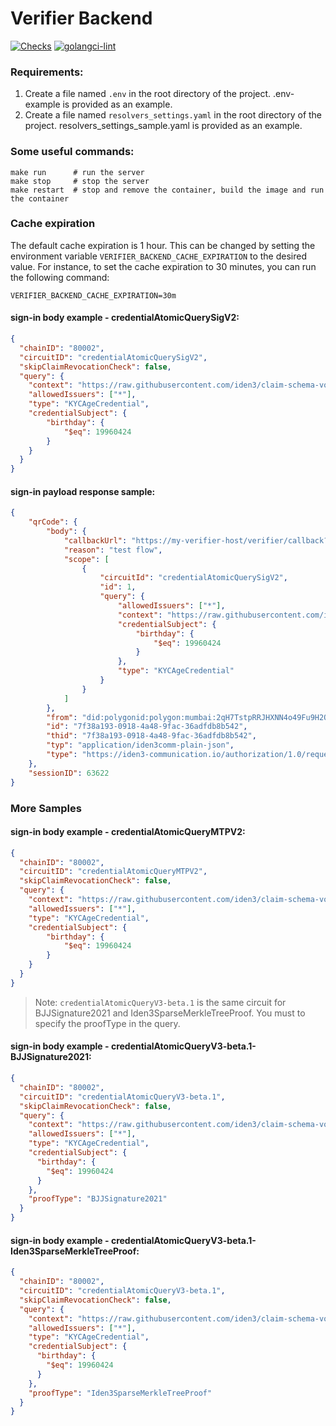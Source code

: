 # Verifier Backend
[![Checks](https://github.com/0xPolygonID/verifier-backend/actions/workflows/checks.yml/badge.svg)](https://github.com/0xPolygonID/verifier-backend/actions/workflows/checks.yml)
[![golangci-lint](https://github.com/0xPolygonID/verifier-backend/actions/workflows/golangci-lint.yml/badge.svg)](https://github.com/0xPolygonID/verifier-backend/actions/workflows/golangci-lint.yml)

### Requirements:
1. Create a file named `.env` in the root directory of the project. .env-example is provided as an example.
2. Create a file named `resolvers_settings.yaml` in the root directory of the project. resolvers_settings_sample.yaml is provided as an example.

### Some useful commands:

```shell
make run      # run the server
make stop     # stop the server
make restart  # stop and remove the container, build the image and run the container
```

### Cache expiration
The default cache expiration is 1 hour. This can be changed by setting the environment variable `VERIFIER_BACKEND_CACHE_EXPIRATION` to the desired value.
For instance, to set the cache expiration to 30 minutes, you can run the following command:
```shell
VERIFIER_BACKEND_CACHE_EXPIRATION=30m
```


#### sign-in body example - credentialAtomicQuerySigV2:

```json
{
  "chainID": "80002",
  "circuitID": "credentialAtomicQuerySigV2",
  "skipClaimRevocationCheck": false, 
  "query": {
    "context": "https://raw.githubusercontent.com/iden3/claim-schema-vocab/main/schemas/json-ld/kyc-v3.json-ld",
    "allowedIssuers": ["*"],
    "type": "KYCAgeCredential",
    "credentialSubject": {
        "birthday": {
            "$eq": 19960424
        }
    }
  }
}
```

#### sign-in payload response sample:

```json
{
    "qrCode": {
        "body": {
            "callbackUrl": "https://my-verifier-host/verifier/callback?sessionID=63622",
            "reason": "test flow",
            "scope": [
                {
                    "circuitId": "credentialAtomicQuerySigV2",
                    "id": 1,
                    "query": {
                        "allowedIssuers": ["*"],
                        "context": "https://raw.githubusercontent.com/iden3/claim-schema-vocab/main/schemas/json-ld/kyc-v3.json-ld",
                        "credentialSubject": {
                            "birthday": {
                                "$eq": 19960424
                            }
                        },
                        "type": "KYCAgeCredential"
                    }
                }
            ]
        },
        "from": "did:polygonid:polygon:mumbai:2qH7TstpRRJHXNN4o49Fu9H2Qismku8hQeUxDVrjqT",
        "id": "7f38a193-0918-4a48-9fac-36adfdb8b542",
        "thid": "7f38a193-0918-4a48-9fac-36adfdb8b542",
        "typ": "application/iden3comm-plain-json",
        "type": "https://iden3-communication.io/authorization/1.0/request"
    },
    "sessionID": 63622
}
```

### More Samples

#### sign-in body example - credentialAtomicQueryMTPV2:

```json
{
  "chainID": "80002",
  "circuitID": "credentialAtomicQueryMTPV2",
  "skipClaimRevocationCheck": false, 
  "query": {
    "context": "https://raw.githubusercontent.com/iden3/claim-schema-vocab/main/schemas/json-ld/kyc-v3.json-ld",
    "allowedIssuers": ["*"],
    "type": "KYCAgeCredential",
    "credentialSubject": {
        "birthday": {
            "$eq": 19960424
        }
    }
  }
}
```

> Note: `credentialAtomicQueryV3-beta.1` is the same circuit for BJJSignature2021 and Iden3SparseMerkleTreeProof. 
> You must to specify the proofType in the query. 

#### sign-in body example - credentialAtomicQueryV3-beta.1- BJJSignature2021:

```json
{
  "chainID": "80002",
  "circuitID": "credentialAtomicQueryV3-beta.1",
  "skipClaimRevocationCheck": false,
  "query": {
    "context": "https://raw.githubusercontent.com/iden3/claim-schema-vocab/main/schemas/json-ld/kyc-v3.json-ld",
    "allowedIssuers": ["*"],
    "type": "KYCAgeCredential",
    "credentialSubject": {
      "birthday": {
        "$eq": 19960424
      }
    },
    "proofType": "BJJSignature2021"
  }
}
```

#### sign-in body example - credentialAtomicQueryV3-beta.1- Iden3SparseMerkleTreeProof:

```json
{
  "chainID": "80002",
  "circuitID": "credentialAtomicQueryV3-beta.1",
  "skipClaimRevocationCheck": false,
  "query": {
    "context": "https://raw.githubusercontent.com/iden3/claim-schema-vocab/main/schemas/json-ld/kyc-v3.json-ld",
    "allowedIssuers": ["*"],
    "type": "KYCAgeCredential",
    "credentialSubject": {
      "birthday": {
        "$eq": 19960424
      }
    },
    "proofType": "Iden3SparseMerkleTreeProof"
  }
}
```
